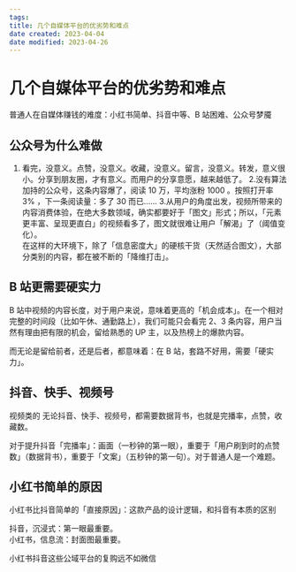 ```yaml
---
tags:
title: 几个自媒体平台的优劣势和难点
date created: 2023-04-04
date modified: 2023-04-26
---
```


# 几个自媒体平台的优劣势和难点

普通人在自媒体赚钱的难度：小红书简单、抖音中等、B 站困难、公众号梦魇

## 公众号为什么难做

1. 看完，没意义。点赞，没意义。收藏，没意义。留言，没意义。转发，意义很小。分享到朋友圈，才有意义。而用户的分享意愿，越来越低了。 2.没有算法加持的公众号，这条内容爆了，阅读 10 万，平均涨粉 1000 。按照打开率 3% ，下一条阅读量：多了 30 而已…… 3.从用户的角度出发，视频所带来的内容消费体验，在绝大多数领域，确实都要好于「图文」形式；所以，「元素更丰富、呈现更直白」的视频看多了，图文就很难让用户「解渴」了（阈值变化）。  
   在这样的大环境下，除了「信息密度大」的硬核干货（天然适合图文），大部分类别的内容，都在被不断的「降维打击」。

## B 站更需要硬实力

B 站中视频的内容长度，对于用户来说，意味着更高的「机会成本」。在一个相对完整的时间段（比如午休、通勤路上），我们可能只会看完 2、3 条内容，用户当然有理由把有限的机会，留给熟悉的 UP 主，以及热榜上的爆款内容。

而无论是留给前者，还是后者，都意味着：在 B 站，套路不好用，需要「硬实力」。

## 抖音、快手、视频号

视频类的 无论抖音、快手、视频号，都需要数据背书，也就是完播率，点赞，收藏数。

对于提升抖音「完播率」：画面（一秒钟的第一眼），重要于「用户刷到时的点赞数」（数据背书），重要于「文案」（五秒钟的第一句）。对于普通人是一个难题。

## 小红书简单的原因

小红书比抖音简单的「直接原因」：这款产品的设计逻辑，和抖音有本质的区别

抖音，沉浸式：第一眼最重要。  
小红书，信息流：封面图最重要。

小红书抖音这些公域平台的复购远不如微信
